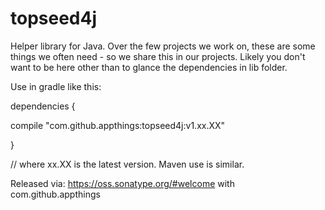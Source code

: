 # topseed4j
Helper library for Java. Over the few projects we work on, these are some things we often need - so we share this in our projects.
Likely you don't want to be here other than to glance the dependencies in lib folder.

Use in gradle like this:

dependencies {

  compile "com.github.appthings:topseed4j:v1.xx.XX"

}

// where xx.XX is the latest version. Maven use is similar.

Released via: https://oss.sonatype.org/#welcome with com.github.appthings




